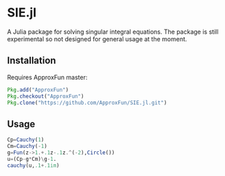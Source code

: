 SIE.jl
=================


A Julia package for solving singular integral equations.  The package is still experimental so not designed for general usage at the moment.

## Installation

Requires ApproxFun master:

```julia
Pkg.add("ApproxFun")
Pkg.checkout("ApproxFun")
Pkg.clone("https://github.com/ApproxFun/SIE.jl.git")
```

## Usage

```julia
Cp=Cauchy(1)
Cm=Cauchy(-1)
g=Fun(z->1.+.1z-.1z.^(-2),Circle())
u=(Cp-g*Cm)\g-1.
cauchy(u,.1+.1im)
```